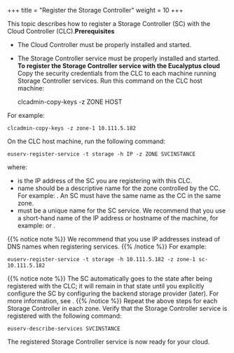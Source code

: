 +++
title = "Register the Storage Controller"
weight = 10
+++

This topic describes how to register a Storage Controller (SC) with the Cloud Controller (CLC).**Prerequisites** 

* The Cloud Controller must be properly installed and started. 
* The Storage Controller service must be properly installed and started. 
**To register the Storage Controller service with the Eucalyptus cloud** Copy the security credentials from the CLC to each machine running Storage Controller services. Run this command on the CLC host machine: 

    clcadmin-copy-keys -z ZONE HOST

For example: 



    clcadmin-copy-keys -z zone-1 10.111.5.182

On the CLC host machine, run the following command: 

    euserv-register-service -t storage -h IP -z ZONE SVCINSTANCE

where: 



* is the IP address of the SC you are registering with this CLC. 
* name should be a descriptive name for the zone controlled by the CC. For example: . An SC must have the same name as the CC in the same zone. 
* must be a unique name for the SC service. We recommend that you use a short-hand name of the IP address or hostname of the machine, for example: or . 

{{% notice note %}}
We recommend that you use IP addresses instead of DNS names when registering services. 
{{% /notice %}}
For example: 



    euserv-register-service -t storage -h 10.111.5.182 -z zone-1 sc-10.111.5.182


{{% notice note %}}
The SC automatically goes to the state after being registered with the CLC; it will remain in that state until you explicitly configure the SC by configuring the backend storage provider (later). For more information, see . 
{{% /notice %}}
Repeat the above steps for each Storage Controller in each zone. Verify that the Storage Controller service is registered with the following command: 

    euserv-describe-services SVCINSTANCE

The registered Storage Controller service is now ready for your cloud. 

